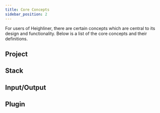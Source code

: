```yaml
---
title: Core Concepts
sidebar_position: 2
---
```


For users of Heighliner, there are certain concepts which are central to its design and functionality.
Below is a list of the core concepts and their definitions.

## Project

## Stack

## Input/Output

## Plugin
